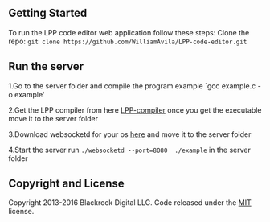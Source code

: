 ## Getting Started

To run the LPP code editor web application follow these steps:
Clone the repo: `git clone https://github.com/WilliamAvila/LPP-code-editor.git`

## Run the server
1.Go to the server folder and compile the program example `gcc example.c -o example'

2.Get the LPP compiler from here [LPP-compiler](https://github.com/WilliamAvila/LPP-compiler) once you get the executable move it to the server folder 

3.Download websocketd for your os [here](http://websocketd.com/#download) and move it to the server folder

4.Start the server run `./websocketd --port=8080  ./example` in the server folder


## Copyright and License

Copyright 2013-2016 Blackrock Digital LLC. Code released under the [MIT](https://github.com/WilliamAvila/LPP-code-editor/LICENSE) license.